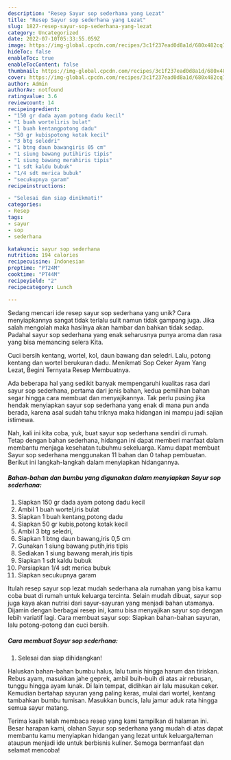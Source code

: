 ```yaml
---
description: "Resep Sayur sop sederhana yang Lezat"
title: "Resep Sayur sop sederhana yang Lezat"
slug: 1827-resep-sayur-sop-sederhana-yang-lezat
category: Uncategorized
date: 2022-07-10T05:33:55.059Z
image: https://img-global.cpcdn.com/recipes/3c1f237ead0d8a1d/680x482cq70/sayur-sop-sederhana-foto-resep-utama.jpg
hideToc: false
enableToc: true
enableTocContent: false
thumbnail: https://img-global.cpcdn.com/recipes/3c1f237ead0d8a1d/680x482cq70/sayur-sop-sederhana-foto-resep-utama.jpg
cover: https://img-global.cpcdn.com/recipes/3c1f237ead0d8a1d/680x482cq70/sayur-sop-sederhana-foto-resep-utama.jpg
author: Admin
authorAv: notfound
ratingvalue: 3.6
reviewcount: 14
recipeingredient:
- "150 gr dada ayam potong dadu kecil"
- "1 buah worteliris bulat"
- "1 buah kentangpotong dadu"
- "50 gr kubispotong kotak kecil"
- "3 btg seledri"
- "1 btng daun bawangiris 05 cm"
- "1 siung bawang putihiris tipis"
- "1 siung bawang merahiris tipis"
- "1 sdt kaldu bubuk"
- "1/4 sdt merica bubuk"
- "secukupnya garam"
recipeinstructions:

- "Selesai dan siap dinikmati!"
categories:
- Resep
tags:
- sayur
- sop
- sederhana

katakunci: sayur sop sederhana 
nutrition: 194 calories
recipecuisine: Indonesian
preptime: "PT24M"
cooktime: "PT44M"
recipeyield: "2"
recipecategory: Lunch

---
```





Sedang mencari ide resep sayur sop sederhana yang unik? Cara menyiapkannya sangat tidak terlalu sulit namun tidak gampang juga. Jika salah mengolah maka hasilnya akan hambar dan bahkan tidak sedap. Padahal sayur sop sederhana yang enak seharusnya punya aroma dan rasa yang bisa memancing selera Kita.





Cuci bersih kentang, wortel, kol, daun bawang dan seledri. Lalu, potong kentang dan wortel berukuran dadu. Menikmati Sop Ceker Ayam Yang Lezat, Begini Ternyata Resep Membuatnya.

Ada beberapa hal yang sedikit banyak mempengaruhi kualitas rasa dari sayur sop sederhana, pertama dari jenis bahan, kedua pemilihan bahan segar hingga cara membuat dan menyajikannya. Tak perlu pusing jika hendak menyiapkan sayur sop sederhana yang enak di mana pun anda berada, karena asal sudah tahu triknya maka hidangan ini mampu jadi sajian istimewa.






Nah, kali ini kita coba, yuk, buat sayur sop sederhana sendiri di rumah. Tetap dengan bahan sederhana, hidangan ini dapat memberi manfaat dalam membantu menjaga kesehatan tubuhmu sekeluarga. Kamu dapat membuat Sayur sop sederhana menggunakan 11 bahan dan 0 tahap pembuatan. Berikut ini langkah-langkah dalam menyiapkan hidangannya.

<!--inarticleads1-->

##### Bahan-bahan dan bumbu yang digunakan dalam menyiapkan Sayur sop sederhana:

1. Siapkan 150 gr dada ayam potong dadu kecil
1. Ambil 1 buah wortel,iris bulat
1. Siapkan 1 buah kentang,potong dadu
1. Siapkan 50 gr kubis,potong kotak kecil
1. Ambil 3 btg seledri,
1. Siapkan 1 btng daun bawang,iris 0,5 cm
1. Gunakan 1 siung bawang putih,iris tipis
1. Sediakan 1 siung bawang merah,iris tipis
1. Siapkan 1 sdt kaldu bubuk
1. Persiapkan 1/4 sdt merica bubuk
1. Siapkan secukupnya garam


Itulah resep sayur sop lezat mudah sederhana ala rumahan yang bisa kamu coba buat di rumah untuk keluarga tercinta. Selain mudah dibuat, sayur sop juga kaya akan nutrisi dari sayur-sayuran yang menjadi bahan utamanya. Dijamin dengan berbagai resep ini, kamu bisa menyajikan sayur sop dengan lebih variatif lagi. Cara membuat sayur sop: Siapkan bahan-bahan sayuran, lalu potong-potong dan cuci bersih. 

<!--inarticleads2-->

##### Cara membuat Sayur sop sederhana:


1. Selesai dan siap dihidangkan!

Haluskan bahan-bahan bumbu halus, lalu tumis hingga harum dan tiriskan. Rebus ayam, masukkan jahe geprek, ambil buih-buih di atas air rebusan, tunggu hingga ayam lunak. Di lain tempat, didihkan air lalu masukan ceker. Kemudian bertahap sayuran yang paling keras, mulai dari wortel, kentang tambahkan bumbu tumisan. Masukkan buncis, lalu jamur aduk rata hingga semua sayur matang. 

Terima kasih telah membaca resep yang kami tampilkan di halaman ini. Besar harapan kami, olahan Sayur sop sederhana yang mudah di atas dapat membantu kamu menyiapkan hidangan yang lezat untuk keluarga/teman ataupun menjadi ide untuk berbisnis kuliner. Semoga bermanfaat dan selamat mencoba!
